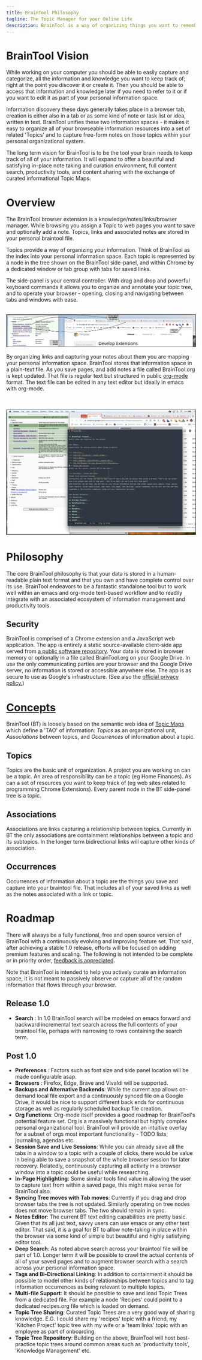 ```yaml
---
title: BrainTool Philosophy
tagline: The Topic Manager for your Online Life
description: BrainTool is a way of organizing things you want to remember and get back to, using notes and nested tags. Its also a better way to control your browser.
---
```


# BrainTool Vision
While working on your computer you should be able to easily capture and categorize, all the information and knowledge you want to keep track of; right at the point you discover it or create it. Then you should be able to access that information and knowledge later if you need to refer to it or if you want to edit it as part of your personal information space.

Information discovery these days generally takes place in a browser tab, creation is either also in a tab or as some kind of note or task list or idea, written in text. BrainTool unifies these two information spaces - it makes it easy to organize all of your browseable information resources into a set of related 'Topics' and to capture free-form notes on those topics within your personal organizational system.

The long term vision for BrainTool is to be the tool your brain needs to keep track of all of your information. It will expand to offer a beautiful and satisfying in-place note taking and curation environment, full content search, productivity tools, and content sharing with the exchange of curated informational Topic Maps.

# Overview
The BrainTool browser extension is a knowledge/notes/links/browser manager. While browsing you assign a Topic to web pages you want to save and optionally add a note. Topics, links and associated notes are stored in your personal braintool file. 

Topics provide a way of organizing your information. Think of BrainTool as the index into your personal information space. Each topic is represented by a node in the tree shown on the BrainTool side-panel, and within Chrome by a dedicated window or tab group with tabs for saved links. 

The side-panel is your central controller. With drag and drop and powerful keyboard commands it allows you to organize and annotate your topic tree, and to operate your browser - opening, closing and navigating between tabs and windows with ease.

<br/>
<img src="/site/bt-screenshot1.png" style="border:solid; border-width:thin;">

By organizing links and capturing your notes about them you are mapping your personal information space. BrainTool stores that information space in a plain-text file. As you save pages, and add notes a file called BrainTool.org is kept updated. That file is regular text but structured in public [org-mode](http://orgmode.org) format. The text file can be edited in any text editor but ideally in emacs with org-mode.
<!--
<br/>
<br/><br/>
<img src="/site/bt-screenshot4.png" style="border:solid; width:50%; border-width:thin;">
-->
<br/><br/>
<img src="/site/ScreenShot.png" style="border:solid; border-width:thin;" alt="Screenshot showing BrainTool with emacs and Chrome views">
# Philosophy
The core BrainTool philosophy is that your data is stored in a human-readable plain text format and that you own and have complete control over its use. BrainTool endeavors to be a fantastic standalone tool but to work well within an emacs and org-mode text-based workflow and to readily integrate with an associated ecosystem of information management and productivity tools.

## Security
BrainTool is comprised of a Chrome extension and a JavaScript web application. The app is entirely a static source-available client-side app served from [a public software repository](https://github.com/tconfrey/BrainTool). Your data is stored in browser memory or optionally in a file called BrainTool.org on your Google Drive. In use the only communicating parties are your browser and the Google Drive server, no information is stored or accessible anywhere else. The app is as secure to use as Google's infrastructure. (See also the [official privacy policy.](./BrainToolPrivacyPolicy.pdf))

# <A href="#concepts">Concepts</A>
BrainTool (BT) is loosely based on the semantic web idea of [Topic Maps](https://ontopia.net/topicmaps/materials/tao.html) which define a 'TAO' of information: _Topics_ as an organizational unit, _Associations_ between topics, and _Occurrences_ of information about a topic. 

## Topics
Topics are the basic unit of organization. A project you are working on can be a topic. An area of responsibility can be a topic (eg Home Finances). As can a set of resources you want to keep track of (eg web sites related to programming Chrome Extensions). Every parent node in the BT side-panel tree is a topic.

## Associations
Associations are links capturing a relationship between topics. Currently in BT the only associations are containment relationships between a topic and its subtopics. In the longer term bidirectional links will capture other kinds of association.

## Occurrences
Occurrences of information about a topic are the things you save and capture into your braintool file. That includes all of your saved links as well as the notes associated with a link or topic.

# Roadmap
There will always be a fully functional, free and open source version of BrainTool with a continuously evolving and improving feature set. That said, after achieving a stable 1.0 release, efforts will be focused on adding premium features and scaling. The following is not intended to be complete or in priority order, [feedback is appreciated](https://groups.google.com/u/0/g/braintool-discussion).

Note that BrainTool is intended to help you actively curate an information space, it is not meant to passively observe or capture all of the random information that flows through your browser.

## Release 1.0
- **Search** : In 1.0 BrainTool search will be modeled on emacs forward and backward incremental text search across the full contents of your braintool file, perhaps with narrowing to rows containing the search term.

## Post 1.0
- **Preferences** : Factors such as font size and side panel location will be made configurable asap.
- **Browsers** : Firefox, Edge, Brave and Vivaldi will be supported.
- **Backups and Alternative Backends**: While the current app allows on-demand local file export and a continuously synced file on a Google Drive, it would be nice to support different back ends for continuous storage as well as regularly scheduled backup file creation.
- **Org Functions**: Org-mode itself provides a good roadmap for BrainTool's potential feature set. Org is a massively functional but highly complex personal organizational tool. BrainTool will provide an intuitive overlay for a subset of orgs most important functionality - TODO lists, journaling, agendas etc.
- **Session Save and Live Sessions**: While you can already save all the tabs in a window to a topic with a couple of clicks, there would be value in being able to save a snapshot of the whole browser session for later recovery. Relatedly, continuously capturing all activity in a browser window into a topic could be useful while researching.
- **In-Page Highlighting**: Some similar tools find value in allowing the user to capture text from within a saved page, this might make sense for BrainTool also.
- **Syncing Tree moves with Tab moves**: Currently if you drag and drop browser tabs the tree is not updated. Similarly operating on tree nodes does not move browser tabs. The two should remain in sync.
- **Notes Editor**: The current BT text editing capabilities are pretty basic. Given that its all just text, savvy users can use emacs or any other text editor. That said, it is a goal for BT to allow note-taking in place within the browser via some kind of simple but beautiful and highly satisfying editor tool.
- **Deep Search**: As noted above search across your braintool file will be part of 1.0. Longer term it will be possible to crawl the actual contents of all of your saved pages and to augment browser search with a search across your personal information space.
- **Tags and Bi-Directional Linking**: In addition to containment it should be possible to model other kinds of relationships between topics and to tag information occurrences as being relevant to multiple topics.
- **Multi-file Support**: It should be possible to save and load Topic Trees from a dedicated file. For example a node 'Recipes' could point to a dedicated recipes.org file which is loaded on demand.
- **Topic Tree Sharing**: Curated Topic Trees are a very good way of sharing knowledge. E.G. I could share my 'recipes' topic with a friend, my 'Kitchen Project' topic tree with my wife or a 'team links' topic with an employee as part of onboarding.
- **Topic Tree Repository**: Building on the above, BrainTool will host best-practice topic trees around common areas such as 'productivity tools', 'Knowledge Management' etc.
